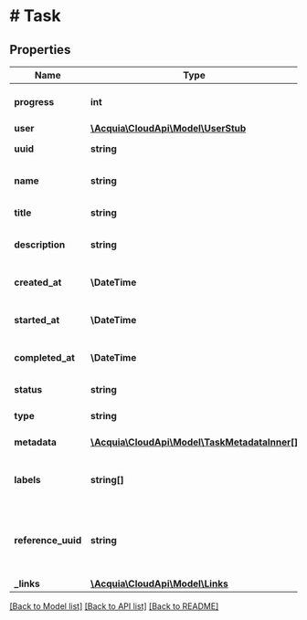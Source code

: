 # # Task

## Properties

Name | Type | Description | Notes
------------ | ------------- | ------------- | -------------
**progress** | **int** | The progress of the event, from 0 to 100. |
**user** | [**\Acquia\CloudApi\Model\UserStub**](UserStub.md) |  |
**uuid** | **string** | The UUID of the task. |
**name** | **string** | The machine name of the task. |
**title** | **string** | The title of the task. |
**description** | **string** | The description of the task. |
**created_at** | **\DateTime** | The date that this task was created. |
**started_at** | **\DateTime** | The date that the task was started. |
**completed_at** | **\DateTime** | The date that the task was completed. | [optional]
**status** | **string** | The status of the task. |
**type** | **string** | The type of task. |
**metadata** | [**\Acquia\CloudApi\Model\TaskMetadataInner[]**](TaskMetadataInner.md) | Metadata for the task. |
**labels** | **string[]** | Categorization labels associated with the task |
**reference_uuid** | **string** | The UUID of the parent task. If there is no parent, this will be the task UUID. |
**_links** | [**\Acquia\CloudApi\Model\Links**](Links.md) |  |

[[Back to Model list]](../../README.md#models) [[Back to API list]](../../README.md#endpoints) [[Back to README]](../../README.md)
